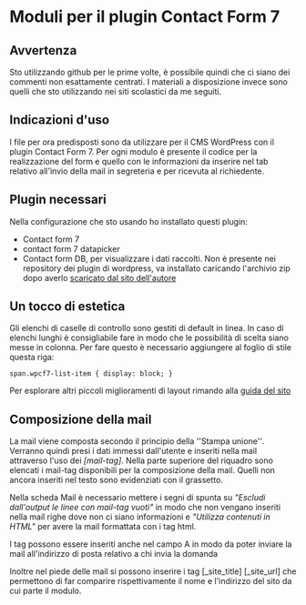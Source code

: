 # Moduli per il plugin Contact Form 7

## Avvertenza

Sto utilizzando github per le prime volte, è possibile quindi che ci siano dei commenti non esattamente centrati. I materiali a disposizione invece sono quelli che sto utilizzando nei siti scolastici da me seguiti.

## Indicazioni d'uso

I file per ora predisposti sono da utilizzare per il CMS WordPress con il plugin Contact Form 7. Per ogni modulo è presente il codice per la realizzazione del form e quello con le informazioni da inserire nel tab relativo all'ìnvio della mail in segreteria e per ricevuta al richiedente.

## Plugin necessari

Nella configurazione che sto usando ho installato questi plugin:

* Contact form 7
* contact form 7 datapicker
* Contact form DB, per visualizzare i dati raccolti. Non è presente nei repository dei plugin di wordpress, va installato caricando l'archivio zip dopo averlo [scaricato dal sito dell'autore](https://github.com/mdsimpson/contact-form-7-to-database-extension/releases)

## Un tocco di estetica

Gli elenchi di caselle di controllo sono gestiti di default in linea. In caso di elenchi lunghi è consigliabile fare in modo che le possibilità di scelta siano messe in colonna. Per fare questo è necessario aggiungere al foglio di stile questa riga:

<code>span.wpcf7-list-item { display: block; }</code>

Per esplorare altri piccoli miglioramenti di layout rimando alla [guida del sito](https://contactform7.com/custom-layout-for-checkboxes-and-radio-buttons/)

## Composizione della mail

La mail viene composta secondo il principio della ''Stampa unione''. Verranno quindi presi i dati immessi dall'utente e inseriti nella mail attraverso l'uso dei _[mail-tag]_. Nella parte superiore del riquadro sono elencati i mail-tag disponibili per la composizione della mail. Quelli non ancora inseriti nel testo sono evidenziati con il grassetto.

Nella scheda Mail è necessario mettere i segni di spunta su _"Escludi dall'output le linee con mail-tag vuoti"_ in modo che non vengano inseriti nella mail righe dove non ci siano informazioni e _"Utilizza contenuti in HTML"_ per avere la mail formattata con i tag html.

I tag possono essere inseriti anche nel campo A in modo da poter inviare la mail all'indirizzo di posta relativo a chi invia la domanda

Inoltre nel piede delle mail si possono inserire i tag [_site_title] [_site_url] che permettono di far comparire rispettivamente il nome e l'indirizzo del sito da cui parte il modulo.
